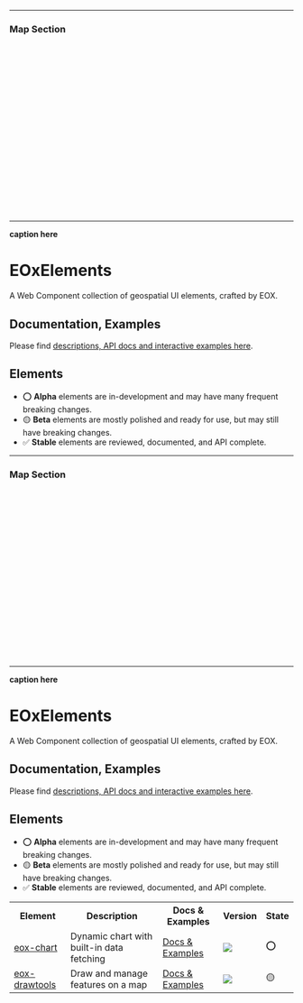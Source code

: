 [type]:simple
---
### Map Section
<div style="display: flex">
<eox-map id="maino" style="width: 100%; height: 300px;" zoom="3" center="[15,48]" layers='[ { "type": "Group", "properties": { "id": "group2", "title": "Data Layers", "layerControlExpand": true, "description": "# Hello world" }, "layers": [ { "type": "Tile", "properties": { "id": "WIND", "title": "WIND" }, "source": { "type": "TileWMS", "url": "https://services.sentinel-hub.com/ogc/wms/0635c213-17a1-48ee-aef7-9d1731695a54", "params": { "LAYERS": "AWS_VIS_WIND_V_10M" } } }, { "type": "Tile", "properties": { "id": "NO2", "title": "NO2" }, "source": { "type": "TileWMS", "url": "https://services.sentinel-hub.com/ogc/wms/0635c213-17a1-48ee-aef7-9d1731695a54", "params": { "LAYERS": "AWS_NO2-VISUALISATION" } } }, { "type": "Vector", "properties": { "title": "Regions", "id": "regions", "description": "Ecological regions of the earth." }, "source": { "type": "Vector", "url": "https://openlayers.org/data/vector/ecoregions.json", "format": "GeoJSON", "attributions": "Regions: @ openlayers.org" } } ] }, { "type": "Group", "properties": { "id": "group1", "title": "Background Layers" }, "layers": [ { "type": "WebGLTile", "properties": { "id": "s2", "layerControlExclusive": true, "title": "s2" }, "style": { "variables": { "red": 1, "green": 2, "blue": 3, "redMax": 3000, "greenMax": 3000, "blueMax": 3000 }, "color": [ "array", [ "/", [ "band", [ "var", "red" ] ], [ "var", "redMax" ] ], [ "/", [ "band", [ "var", "green" ] ], [ "var", "greenMax" ] ], [ "/", [ "band", [ "var", "blue" ] ], [ "var", "blueMax" ] ], 1 ], "gamma": 1.1 }, "source": { "type": "GeoTIFF", "normalize": false, "sources": [ { "url": "https://s2downloads.eox.at/demo/EOxCloudless/2020/rgbnir/s2cloudless2020-16bits_sinlge-file_z0-4.tif" } ] } }, { "type": "Tile", "properties": { "id": "osm", "title": "Open Street Map", "layerControlExclusive": true }, "visible": false, "opacity": 0.5, "source": { "type": "OSM" } } ] } ]' zoom="7"></eox-map>
<eox-layercontrol style="width: 100%; height: 300px;" idProperty="id" titleProperty="title" unstyled="false" for="eox-map#maino"></eox-layercontrol>
</div>

---
**caption here**   

# EOxElements

A Web Component collection of geospatial UI elements, crafted by EOX.

## Documentation, Examples

Please find [descriptions, API docs and interactive examples here](https://eox-a.github.io/EOxElements).

## Elements

- ⭕️ **Alpha** elements are in-development and may have many frequent breaking
  changes.
- 🟡 **Beta** elements are mostly polished and ready for use, but may still have
  breaking changes.
- ✅ **Stable** elements are reviewed, documented, and API complete.

---
[steps]: [[-28.5682,-129.1632,2],[-51.5662,156.7488,4],[66.1982,-30.1932,1]]
[resetStep]: [15,48,3]
[for]: eox-map#main


### Map Section
<div style="display: flex">
<eox-map id="main" style="width: 100%; height: 300px;" zoom="3" center="[15,48]" layers='[{ "type": "Tile", "properties": { "id": "osm", "title": "Open Street Map" }, "visible": true, "source": { "type": "OSM" } }]' zoom="7"></eox-map>
</div>

---
**caption here**   

# EOxElements

A Web Component collection of geospatial UI elements, crafted by EOX.

## Documentation, Examples

Please find [descriptions, API docs and interactive examples here](https://eox-a.github.io/EOxElements).

## Elements

- ⭕️ **Alpha** elements are in-development and may have many frequent breaking
  changes.
- 🟡 **Beta** elements are mostly polished and ready for use, but may still have
  breaking changes.
- ✅ **Stable** elements are reviewed, documented, and API complete.

<table>
  <tr>
    <th>Element</th>
    <th>Description</th>
    <th>Docs & Examples</th>
    <th>Version</th>
    <th>State</th>
  </tr>
  <tr>
    <td><a href="./elements/chart/">eox-chart</a></td>
    <td>Dynamic chart with built-in data fetching</td>
    <td><a href="https://eox-a.github.io/EOxElements/index.html?path=/docs/elements-eox-chart--docs">Docs & Examples</a></td>
    <td><a href="elements/chart/CHANGELOG.md"><img src="https://img.shields.io/npm/v/@eox/chart.svg?label=%20" /></a></td>
    <td>⭕️</td>
  </tr>
  <tr>
    <td><a href="./elements/drawtools/">eox-drawtools</a></td>
    <td>Draw and manage features on a map</td>
    <td><a href="https://eox-a.github.io/EOxElements/index.html?path=/docs/elements-eox-drawtools--docs">Docs & Examples</a></td>
    <td><a href="elements/drawtools/CHANGELOG.md"><img src="https://img.shields.io/npm/v/@eox/drawtools.svg?label=%20" /></a></td>
    <td>🟡</td>
  </tr>
</table>